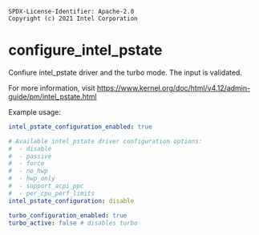 ```text
SPDX-License-Identifier: Apache-2.0
Copyright (c) 2021 Intel Corporation
```

# configure_intel_pstate

Confiure intel_pstate driver and the turbo mode.
The input is validated.

For more information, visit https://www.kernel.org/doc/html/v4.12/admin-guide/pm/intel_pstate.html

Example usage:
```yaml
intel_pstate_configuration_enabled: true

# Available intel_pstate driver configuration options:
#  - disable
#  - passive
#  - force
#  - no_hwp
#  - hwp_only
#  - support_acpi_ppc
#  - per_cpu_perf_limits
intel_pstate_configuration: disable

turbo_configuration_enabled: true
turbo_active: false # disables turbo
```
